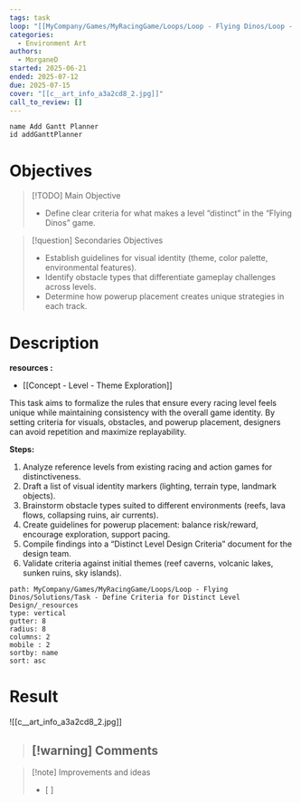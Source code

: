 ```yaml
---
tags: task
loop: "[[MyCompany/Games/MyRacingGame/Loops/Loop - Flying Dinos/Loop - Flying Dinos.md]]"
categories:
  - Environment Art
authors:
  - MorganeD
started: 2025-06-21
ended: 2025-07-12
due: 2025-07-15
cover: "[[c__art_info_a3a2cd8_2.jpg]]"
call_to_review: []
---
```


```button
name Add Gantt Planner
id addGanttPlanner
```
# Objectives

> [!TODO] Main Objective
> - Define clear criteria for what makes a level “distinct” in the “Flying Dinos” game.

> [!question] Secondaries Objectives
> - Establish guidelines for visual identity (theme, color palette, environmental features).
> - Identify obstacle types that differentiate gameplay challenges across levels.
> - Determine how powerup placement creates unique strategies in each track.

# Description
**resources :**
- [[Concept - Level - Theme Exploration]]


This task aims to formalize the rules that ensure every racing level feels unique while maintaining consistency with the overall game identity. By setting criteria for visuals, obstacles, and powerup placement, designers can avoid repetition and maximize replayability.

**Steps:**
1. Analyze reference levels from existing racing and action games for distinctiveness.
2. Draft a list of visual identity markers (lighting, terrain type, landmark objects).
3. Brainstorm obstacle types suited to different environments (reefs, lava flows, collapsing ruins, air currents).
4. Create guidelines for powerup placement: balance risk/reward, encourage exploration, support pacing.
5. Compile findings into a “Distinct Level Design Criteria” document for the design team.
6. Validate criteria against initial themes (reef caverns, volcanic lakes, sunken ruins, sky islands).


```img-gallery
path: MyCompany/Games/MyRacingGame/Loops/Loop - Flying Dinos/Solutions/Task - Define Criteria for Distinct Level Design/_resources
type: vertical
gutter: 8
radius: 8
columns: 2
mobile : 2
sortby: name
sort: asc
```

# Result
![[c__art_info_a3a2cd8_2.jpg]]

> [!warning] Comments
> - 

>[!note] Improvements and ideas
> - [ ] 
> 

